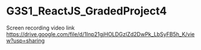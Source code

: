 # G3S1_ReactJS_GradedProject4

Screen recording video link 
https://drive.google.com/file/d/1Inp21gjHOLDGzlZd2DwPk_LbSyFB5h_K/view?usp=sharing
